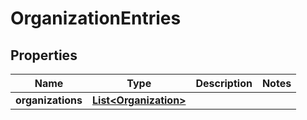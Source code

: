 
# OrganizationEntries

## Properties
Name | Type | Description | Notes
------------ | ------------- | ------------- | -------------
**organizations** | [**List&lt;Organization&gt;**](Organization.md) |  | 



